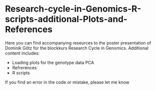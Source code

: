 # Research-cycle-in-Genomics-R-scripts-additional-Plots-and-References


Here you can find accompanying reseurces to the poster presentation of Dominik Götz for the blockkurs Research Cycle in Genomics.
Additional content includes:
  - Loading plots for the genotype data PCA
  - Refrerences
  - R scripts

If you find an error in the code or mistake, please let me know
